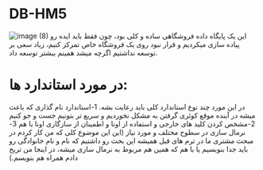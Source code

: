 # DB-HM5
![image (8)](https://github.com/AlirezaKazemiZadeh/DB-HM5/assets/135459650/968f9e19-43a5-48ce-a80b-e30401b8741c)
این یک پایگاه داده فروشگاهی ساده و کلی بود، چون فقط باید ایده رو پیاده سازی میکردیم و قرار نبود روی یک فروشگاه خاص تمرکز کنیم، زیاد سعی بر توسعه نداشتیم اگرچه میشد همینم بیشتر توسعه داد.
# در مورد استاندارد ها:
در این مورد چند نوع استاندارد کلی باید رعایت بشه.
1-استاندارد نام گذاری که باعث میشه در آینده موقع کوئری گرفتن به مشکل نخوردیم و سریع تر بتونیم جست و جو کنیم
2-مشخص کردن کلید های خارجی و استفاده از اونا و اطمینان از سازگاری اونا با هم 
3-نرمال سازی در سطوح مختلف و مورد نیاز (این این موضوع کلی که من کار کردم در مبحث مشتری ما در ترم های قبل همیشه این بحث رو داشتیم که نام و نام خانوادگی رو باید جدا بنویسیم یا با هم که همین هم مربوط به نرمال سازی میشه، در اینجا من تریح دادم همراه هم بنویسم.)
